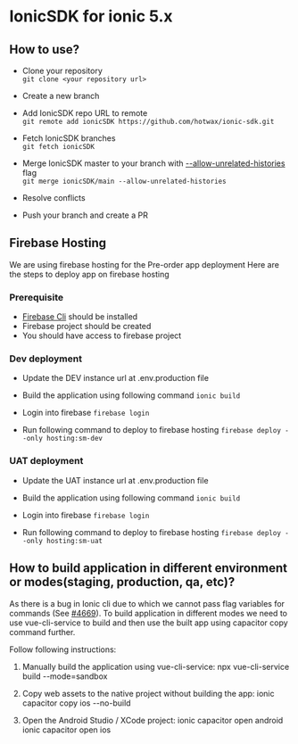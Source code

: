 # IonicSDK for ionic 5.x

## How to use?

- Clone your repository  
`git clone <your repository url>`

- Create a new branch
- Add IonicSDK repo URL to remote  
`git remote add ionicSDK https://github.com/hotwax/ionic-sdk.git`

- Fetch IonicSDK branches  
`git fetch ionicSDK`

- Merge IonicSDK master to your branch with [--allow-unrelated-histories](https://git-scm.com/docs/git-merge#Documentation/git-merge.txt---allow-unrelated-histories) flag  
`git merge ionicSDK/main --allow-unrelated-histories`

- Resolve conflicts  
- Push your branch and create a PR

## Firebase Hosting

We are using firebase hosting for the Pre-order app deployment
Here are the steps to deploy app on firebase hosting

### Prerequisite
- [Firebase Cli](https://firebase.google.com/docs/cli) should be installed 
- Firebase project should be created
- You should have access to firebase project

### Dev deployment 
- Update the DEV instance url at .env.production file

- Build the application using following command
`ionic build`

- Login into firebase 
`firebase login`

- Run following command to deploy to firebase hosting
`firebase deploy --only hosting:sm-dev`


### UAT deployment 
- Update the UAT instance url at .env.production file

- Build the application using following command
`ionic build`

- Login into firebase 
`firebase login`

- Run following command to deploy to firebase hosting
`firebase deploy --only hosting:sm-uat`


## How to build application in different environment or modes(staging, production, qa, etc)?
As there is a bug in Ionic cli due to which we cannot pass flag variables for commands (See [#4669](https://github.com/ionic-team/ionic-cli/issues/4642)). To build application in different modes we need to use vue-cli-service to build and then use the built app using capacitor copy command further. 

Follow following instructions:
1. Manually build the application using vue-cli-service:
npx vue-cli-service build --mode=sandbox

2. Copy web assets to the native project without building the app:
ionic capacitor copy ios --no-build

3. Open the Android Studio / XCode project:
ionic capacitor open android   
ionic capacitor open ios
